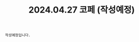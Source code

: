 ﻿---
title: 2024.04.27 코페 (작성예정)
categories: [2024년촬영]
comments: false
# thumbnail: 
---

`작성예정입니다.`
